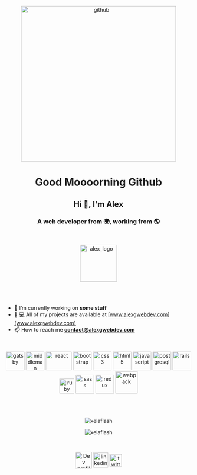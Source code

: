 <p align="center"><img align="center" src="https://octodex.github.com/images/daftpunktocat-thomas.gif" alt="github" width="420"/></p>

<h1 align="center"> Good Moooorning Github </h1>
<h2 align="center">Hi 👋, I'm Alex</h2>
<h3 align="center">A web developer from 🌍, working from 🌎</h3>
<br>
<p align="center"><img align="center" src="https://res.cloudinary.com/dcf4y5ngp/image/upload/v1595504600/logo_3d_colors.png" alt="alex_logo" width="100" height="100"/></p>
<br>
<br>

- 🔭 I’m currently working on **some stuff**
- 👨 💻 All of my projects are available at [www.alexgwebdev.com](www.alexgwebdev.com)
- 📫 How to reach me **contact@alexgwebdev.com**
<br>


<p
 align="center">
 <img src="https://www.vectorlogo.zone/logos/gatsbyjs/gatsbyjs-icon.svg" alt="gatsby" width="50" height="50"/>
 <img 
src="https://raw.githubusercontent.com/leungwensen/svg-icon/b84b3f3a3da329b7c1d02346865f8e98beb05413/dist/svg/logos/middleman.svg"
 alt="middleman" width="50" height="50"/>
 <img src="https://res.cloudinary.com/dcf4y5ngp/image/upload/v1543598079/react.png" alt="react" width="70" height="50"/> 
 <img src="https://res.cloudinary.com/dcf4y5ngp/image/upload/v1596021748/bootstrap.png" alt="bootstrap" width="50" height="50"/> 
 <img src="https://res.cloudinary.com/dcf4y5ngp/image/upload/v1543598642/css-3.svg" alt="css3" width="50" height="50"/> 
 <img src="https://res.cloudinary.com/dcf4y5ngp/image/upload/v1543598643/html-5.svg"alt="html5" width="50" height="50"/>
 <img src="https://res.cloudinary.com/dcf4y5ngp/image/upload/v1543598642/javascript.svg" alt="javascript" width="50" height="50"/> 
 <img src="https://res.cloudinary.com/dcf4y5ngp/image/upload/v1543598643/postgresql.svg" alt="postgresql" width="50" height="50"/> 
 <img src="https://res.cloudinary.com/dcf4y5ngp/image/upload/v1543598080/rails2.png" alt="rails" width="50"/>
 <img src="https://res.cloudinary.com/dcf4y5ngp/image/upload/v1543598079/Ruby_logo.png" alt="ruby" width="40" height="40"/> 
 <img src="https://res.cloudinary.com/dcf4y5ngp/image/upload/v1596022043/sass.png" alt="sass" width="50" height="50"/> 
 <img src="https://res.cloudinary.com/dcf4y5ngp/image/upload/v1596022239/Redux.png" alt="redux" height="50"/> 
 <img src="https://res.cloudinary.com/dcf4y5ngp/image/upload/v1596022235/webpack.png" alt="webpack" height="60"/>
</p>
<br><br>

<p align="center"> <img src="https://komarev.com/ghpvc/?username=xelaflash" alt="xelaflash" /> </p>
<p align="center"> <img src="https://github-readme-stats.vercel.app/api?username=xelaflash&show_icons=true&title_color=fff&icon_color=79ff97&text_color=9f9f9f&bg_color=151515"
alt="xelaflash" /> <p>
<br>
<p align="center">
 <a href="https://dev.to/xelaflash" target="blank"><img 
 align="center" src="https://d2fltix0v2e0sb.cloudfront.net/dev-badge.svg" alt="Dev profile" height="45" width="45" /></a>
 <a href="https://linkedin.com/in/alexgwebdev" target="blank"><img align="center" 
 src="https://cdn.jsdelivr.net/npm/simple-icons@3.0.1/icons/linkedin.svg" alt="linkedin profile" height="40"/></a>
 <a href="https://linkedin.com/in/alexgwebdev" target="blank">
  <img align="center" src="https://res.cloudinary.com/dcf4y5ngp/image/upload/v1595503514/Twitter_Logo_Black.png" alt="twitter profile" height="33"  /></a>
</p>
